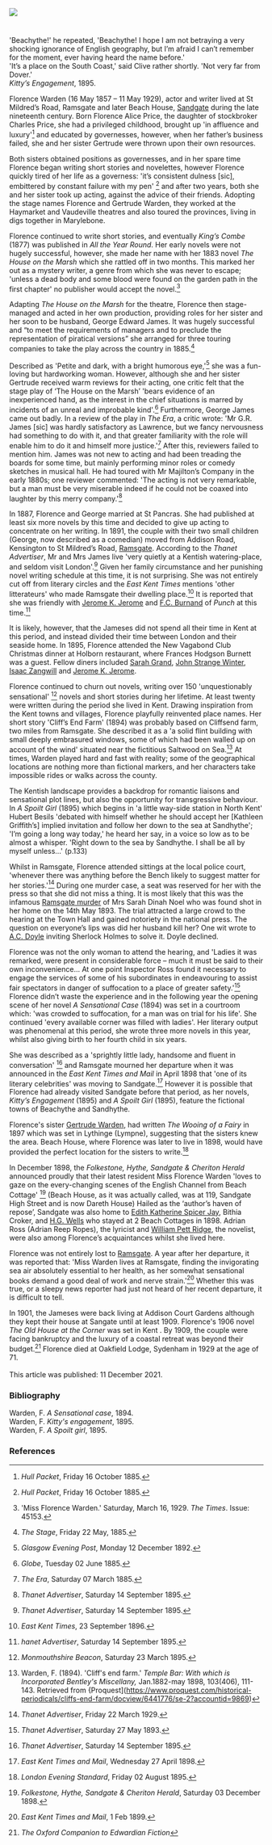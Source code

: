 [![](https://v3.juncture-digital.org/images/wb.svg)](https://v3.juncture-digital.org/wb)

<param ve-config title="Florence Warden (Florence Alice James) (1857 – 1929)" author="Michelle Crowther" layout="vtl" 
banner="https://raw.githubusercontent.com/kent-map/images/main/banners/19c.jpg" description="Michelle Crowther traces the influence of Kent on the work of long time resident, author and actress Florance Warden nee James.">

<!-- Global Entities -->
<param ve-entity eid="Q736439" aliases="Ramsgate">
<param ve-entity eid="Q1000312" aliases="Sandgate">
<param ve-entity eid="Q2287962" aliases="Cliffsend">
<param ve-entity eid="Q179224" aliases="Dover">


<!-- Base map centred on Chilham -->
<!-- param ve-map center="Q1004824" zoom="10" -->

<!-- Historical map layers -->
<param ve-map-layer active allmaps allmaps-id="9537d136c6cd0dac" title="Kent Railway Map">

#

'Beachythe!' he repeated, 'Beachythe! I hope I am not betraying a very shocking ignorance of English geography, but I’m afraid I can’t remember for the moment, ever having heard the name before.'
<br>
'It’s a place on the South Coast,' said Clive rather shortly. 'Not very far from Dover.'
<br>
_Kitty’s Engagement_, 1895.   
<param ve-image url="https://upload.wikimedia.org/wikipedia/commons/4/4b/Hythe_seafront_-_geograph.org.uk_-_1960795.jpg" label="Hythe seafront" attribution="E Gammie, CC BY-SA 2.0, via Wikimedia Commons">
<param ve-map center="Q179224" zoom="12">

Florence Warden (16 May 1857 – 11 May 1929), actor and writer lived at St Mildred’s Road, Ramsgate and later Beach House, [Sandgate](/placesqz/sandgate-overview) during the late nineteenth century. Born Florence Alice Price, the daughter of stockbroker Charles Price, she had a privileged childhood, brought up 'in affluence and luxury'[^ref1] and educated by governesses, however, when her father’s business failed, she and her sister Gertrude were thrown upon their own resources. 
<param ve-image url="https://upload.wikimedia.org/wikipedia/commons/7/7e/Portret_van_Florence_Warden%2C_RP-F-2001-7-1358E-15.jpg" label="Portrait of Florence Warden" attribution="Rijksmuseum, CC0, via Wikimedia Commons">
<!-- Base map centred on Cliffsend -->
<param ve-map center="Q2287962" zoom="12">

Both sisters obtained positions as governesses, and in her spare time Florence began writing short stories and novelettes, however Florence quickly tired of her life as a governess: 'it’s consistent dulness [sic], embittered by constant failure with my pen' [^ref2] and after two years, both she and her sister took up acting, against the advice of their friends.  Adopting the stage names Florence and Gertrude Warden, they worked at the Haymarket and Vaudeville theatres and also toured the provinces, living in digs together in Marylebone.
<param ve-image url="https://upload.wikimedia.org/wikipedia/commons/a/a2/TheGovernessRebeccaSolomon.jpg" label="The Governess, Rebecca Solomon c.1851" attribution="Rebecca Solomon, Public domain, via Wikimedia Commons">

Florence continued to write short stories, and eventually _King’s Combe_ (1877) was published in _All the Year Round_.  Her early novels were not hugely successful, however, she made her name with her 1883 novel _The House on the Marsh_ which she rattled off in two months. This marked her out as a mystery writer, a genre from which she was never to escape; 'unless a dead body and some blood were found on the garden path in the first chapter' no publisher would accept the novel.[^ref3]   
<param ve-image url="https://upload.wikimedia.org/wikipedia/commons/3/3c/Dickensjunior-1874.jpg" label="Charles Dickens Jnr, April 1873, editor of All The Year Round" attribution="Unknown author, Public domain, via Wikimedia Commons">

Adapting _The House on the Marsh_ for the theatre, Florence then stage-managed and acted in her own production, providing roles for her sister and her soon to be husband, George Edward James. It was hugely successful and “to meet the requirements of managers and to preclude the representation of piratical versions” she arranged for three touring companies to take the play across the country in 1885.[^ref4] 
<param ve-image url="https://upload.wikimedia.org/wikipedia/commons/1/19/G_Durand_Saturday_Night_at_the_Victoria_Theatre_BL.jpg" label="Saturday Night at the Victoria Theatre, wood-engraving, published in The Graphic, 26 October 1872" attribution="Godefroy Durand, Public domain, via Wikimedia Commons © The British Library Board">

Described as 'Petite and dark, with a bright humorous eye,'[^ref5]  she was a fun-loving but hardworking woman. However, although she and her sister Gertrude received warm reviews for their acting, one critic felt that the stage play of ‘The House on the Marsh’ 'bears evidence of an inexperienced hand, as the interest in the chief situations is marred by incidents of an unreal and improbable kind'.[^ref6]  Furthermore, George James came out badly. In a review of the play in _The Era_, a critic wrote: 'Mr G.R. James [sic] was hardly satisfactory as Lawrence, but we fancy nervousness had something to do with it, and that greater familiarity with the role will enable him to do it and himself more justice.'[^ref7]  After this, reviewers failed to mention him. James was not new to acting and had been treading the boards for some time, but mainly performing minor roles or comedy sketches in musical hall. He had toured with Mr Majilton’s Company in the early 1880s; one reviewer commented: 'The acting is not very remarkable, but a man must be very miserable indeed if he could not be coaxed into laughter by this merry company.'[^ref9] 
<param ve-image url="https://upload.wikimedia.org/wikipedia/commons/1/11/Joseph_Clayton_Clark_AReader_of_The_Era.jpg" label="A reader of The Era" attribution="Joseph Clayton Clark, Public domain, via Wikimedia Commons">

In 1887, Florence and George married at St Pancras. She had published at least six more novels by this time and decided to give up acting to concentrate on her writing.  In 1891, the couple with their two small children (George, now described as a comedian) moved from Addison Road, Kensington to St Mildred’s Road, [Ramsgate](/19c/19c-ramsgate). 
According to the _Thanet Advertiser_, Mr and Mrs James live 'very quietly at a Kentish watering-place, and seldom visit London'.[^ref9]  Given her family circumstance and her punishing novel writing schedule at this time, it is not surprising. She was not entirely cut off from literary circles and the _East Kent Times_ mentions 'other litterateurs' who made Ramsgate their dwelling place.[^ref10]   It is reported that she was friendly with [Jerome K. Jerome](/19c/19c-jerome-biography) and [F.C. Burnand](19c-burnand-biography) of _Punch_ at this time.[^ref11] 
<param ve-image url="https://upload.wikimedia.org/wikipedia/commons/7/71/Francis_Burnand.png" label="Francis Burnand" attribution="Frederick Tancock Palmer, Public domain, via Wikimedia Commons">
<param ve-map center="Q736439" zoom="12">

It is likely, however, that the Jameses did not spend all their time in Kent at this period, and instead divided their time between London and their seaside home. In 1895, Florence attended the New Vagabond Club Christmas dinner at Holborn restaurant, where Frances Hodgson Burnett was a guest. Fellow diners included [Sarah Grand](19c/19c-grand-biography), [John Strange Winter](/19c/19c-vaughan-stannard), [Isaac Zangwill](/19c/19c-zangwill-biography) and [Jerome K. Jerome](/19c/19c-jerome-biography).
<param ve-image url="https://upload.wikimedia.org/wikipedia/commons/1/11/Jerome_K._Jerome_%287893553318%29.jpg" label="Jerome K. Jerome, c.1890s" attribution="National Media Museum from UK, No restrictions, via Wikimedia Commons">

Florence continued to churn out novels, writing over 150 'unquestionably sensational' [^ref12] novels and short stories during her lifetime. At least twenty were written during the period she lived in Kent.  Drawing inspiration from the Kent towns and villages, Florence playfully reinvented place names. Her short story 'Cliff’s End Farm' (1894) was probably based on Cliffsend farm, two miles from Ramsgate. She described it as a 'a solid flint building with small deeply embrasured windows, some of which had been walled up on account of the wind' situated near the fictitious Saltwood on Sea.[^ref13]  At times, Warden played hard and fast with reality; some of the geographical locations are nothing more than fictional markers, and her characters take impossible rides or walks across the county. 
<param ve-image url="https://upload.wikimedia.org/wikipedia/commons/2/22/Cliffs_between_Cliffsend_and_Ramsgate.jpg" label="Cliffs between Cliffsend and Ramsgate" attribution="Nilfanion, CC BY-SA 4.0, via Wikimedia Commons">

The Kentish landscape provides a backdrop for romantic liaisons and sensational plot lines, but also the opportunity for transgressive behaviour. In _A Spoilt Girl_ (1895) which begins in 'a little way-side station in North Kent' Hubert Besils 'debated with himself whether he should accept her [Kathleen Griffith’s] implied invitation and follow her down to the sea at Sandhythe'; 'I’m going a long way today,' he heard her say, in a voice so low as to be almost a whisper. 'Right down to the sea by Sandhythe. I shall be all by myself unless…' (p.133)
<param ve-image url="https://upload.wikimedia.org/wikipedia/commons/9/9e/The_promenade%2C_Sandgate%2C_England-LCCN2002708091.jpg" label="The Promenade, Sandgate" attribution="Photochrom Print Collection, Public domain, via Wikimedia Commons">

Whilst in Ramsgate, Florence attended sittings at the local police court, 'whenever there was anything before the Bench likely to suggest matter for her stories.'[^ref14]  During one murder case, a seat was reserved for her with the press so that she did not miss a thing. It is most likely that this was the infamous [Ramsgate murder](https://theisleofthanetnews.com/2017/12/18/a-ramsgate-murder-from-1893-features-in-a-new-penny-dreadfuls-book/) of Mrs Sarah Dinah Noel who was found shot in her home on the 14th May 1893. The trial attracted a large crowd to the hearing at the Town Hall and gained notoriety in the national press. The question on everyone’s lips was did her husband kill her? One wit wrote to [A.C. Doyle](/19c/19c-conan-doyle) inviting Sherlock Holmes to solve it. Doyle declined.
<param ve-image url="https://stor.artstor.org/stor/7d4c5d4c-62c0-40e9-a900-3b7400521033" label="Ramsgate Commemorative Map 1884-1934">

Florence was not the only woman to attend the hearing, and 'Ladies it was remarked, were present in considerable force – much it must be said to their own inconvenience… At one point Inspector Ross found it necessary to engage the services of some of his subordinates in endeavouring to assist fair spectators in danger of suffocation to a place of greater safety.'[^ref15]  Florence didn’t waste the experience and in the following year the opening scene of her novel _A Sensational Case_ (1894) was set in a courtroom which: 'was crowded to suffocation, for a man was on trial for his life'. She continued 'every available corner was filled with ladies'.  Her literary output was phenomenal at this period, she wrote three more novels in this year, whilst also giving birth to her fourth child in six years.
<param ve-image url="https://upload.wikimedia.org/wikipedia/commons/6/6c/New_Road%2C_Ramsgate%2C_England-LCCN2002708073.jpg" label="New Road, Ramsgate" attribution="Photochrom Print Collection, Public domain, via Wikimedia Commons">

She was described as a 'sprightly little lady, handsome and fluent in conversation' [^ref16] and Ramsgate mourned her departure when it was announced in the _East Kent Times and Mail_ in April 1898 that 'one of its literary celebrities' was moving to Sandgate.[^ref17] However it is possible that Florence had already visited Sandgate before that period, as her novels, _Kitty’s Engagement_ (1895) and _A Spoilt Girl_ (1895), feature the fictional towns of Beachythe and Sandhythe. 
<param ve-image url="https://upload.wikimedia.org/wikipedia/commons/e/e4/General_view%2C_Sandgate%2C_England-LCCN2002708090.jpg" label="View of Sandgate c.1890-1900" attribution="Photochrom Print Collection, Public domain, via Wikimedia Commons">
<param ve-map center="Q1000312" zoom="12">

Florence's sister [Gertrude Warden](/19c/19c-gertrude-warden-biography), had written _The Wooing of a Fairy_ in 1897 which was set in Lythinge (Lympne), suggesting that the sisters knew the area. Beach House, where Florence was later to live in 1898, would have provided the perfect location for the sisters to write.[^ref18]
<param ve-image url="https://upload.wikimedia.org/wikipedia/commons/5/57/St_Stephen%2C_Lympne_1.JPG" label="St Stephen, Lympne" attribution="Poliphilo, CC0, via Wikimedia Commons">

In December 1898, the _Folkestone, Hythe, Sandgate & Cheriton Herald_ announced proudly that their latest resident Miss Florence Warden 'loves to gaze on the every-changing scenes of the English Channel from Beach Cottage' [^ref19] (Beach House, as it was actually called, was at 119, Sandgate High Street and is now Dareth House)  Hailed as the ‘author’s haven of repose’, Sandgate was also home to [Edith Katherine Spicer Jay](/19c/19c-spicer-jay-biography), Bithia Croker, and [H.G. Wells](/19c/19c-wellshg-biography) who stayed at 2 Beach Cottages in 1898. Adrian Ross (Adrian Reep Ropes), the lyricist and [William Pett Ridge](/20c/20c-pett-ridge-biography), the novelist, were also among Florence’s acquaintances whilst she lived here. 
<param ve-image url="https://stor.artstor.org/stor/c7f07717-8259-4ac5-ac27-4d758d4daf61" label="Beach House (now Darenth House)" attribution="By kind permission of John Barrett, Sandgate Society">

Florence was not entirely lost to [Ramsgate](/19c/19c-ramsgate). A year after her departure, it was reported that: 'Miss Warden lives at Ramsgate, finding the invigorating sea air absolutely essential to her health, as her somewhat sensational books demand a good deal of work and nerve strain.'[^ref20]  Whether this was true, or a sleepy news reporter had just not heard of her recent departure, it is difficult to tell.   
<param ve-image url="https://upload.wikimedia.org/wikipedia/commons/f/fa/%27Ramsgate%27_by_J._Buxton_Knight.jpg" label="Ramsgate by J. Buxton Knight, 1908" attribution="Internet Archive Book Images, No restrictions, via Wikimedia Commons">


In 1901, the Jameses were back living at Addison Court Gardens although they kept their house at Sangate until at least 1909. Florence's 1906 novel _The Old House at the Corner_ was set in Kent . By 1909, the couple were facing bankruptcy and the luxury of a coastal retreat was beyond their budget.[^ref21] Florence died at Oakfield Lodge, Sydenham in 1929 at the age of 71.
<br><br>
This article was published: 11 December 2021.
<param ve-image url="https://upload.wikimedia.org/wikipedia/commons/6/61/The_sands%2C_Ramsgate%2C_Kent%2C_England%2C_ca._1899.jpg" label="The Sands, Ramsgate, Kent, 1899" attribution="Detroit Publishing Co., under license from Photoglob Zürich, Public domain, via Wikimedia Commons">

### Bibliography

Warden, F. _A Sensational case_, 1894.   
Warden, F. _Kitty's engagement_, 1895.   
Warden, F. _A Spoilt girl_, 1895.    

### References

[^ref1]:  _Hull Packet_, Friday 16 October 1885.   
[^ref2]:  _Hull Packet_, Friday 16 October 1885.   
[^ref3]:  'Miss Florence Warden.'  Saturday,  March 16, 1929.  _The Times_. Issue: 45153.   
[^ref4]:  _The Stage_, Friday 22 May, 1885.   
[^ref5]:  _Glasgow Evening Post_, Monday 12 December 1892.   
[^ref6]:  _Globe_, Tuesday 02 June 1885.   
[^ref7]:  _The Era_, Saturday 07 March 1885.   
[^ref8]: _South Wales Daily News_, Tuesday 16 August 1881.   
[^ref9]:  _Thanet Advertiser_, Saturday 14 September 1895.   
[^ref10]:  _East Kent Times_, 23 September 1896.   
[^ref11]:  _hanet Advertiser_, Saturday 14 September 1895.   
[^ref12]:  _Monmouthshire Beacon_, Saturday 23 March 1895.      
[^ref13]:  Warden, F. (1894). 'Cliff's end farm.' _Temple Bar: With which is Incorporated Bentley's Miscellany,_ Jan.1882-may 1898, 103(406), 111-143. Retrieved from {Proquest](https://www.proquest.com/historical-periodicals/cliffs-end-farm/docview/6441776/se-2?accountid=9869)   
[^ref14]:  _Thanet Advertiser_, Friday 22 March 1929.   
[^ref15]:  _Thanet Advertiser_, Saturday 27 May 1893.   
[^ref16]:  _Thanet Advertiser_, Saturday 14 September 1895.   
[^ref17]:  _East Kent Times and Mail_, Wednesday 27 April 1898.   
[^ref18]:  _London Evening Standard_, Friday 02 August 1895.   
[^ref19]:  _Folkestone, Hythe, Sandgate & Cheriton Herald_, Saturday 03 December 1898.   
[^ref20]:  _East Kent Times and Mail_, 1 Feb 1899.   
[^ref21]: _The Oxford Companion to Edwardian Fiction_
